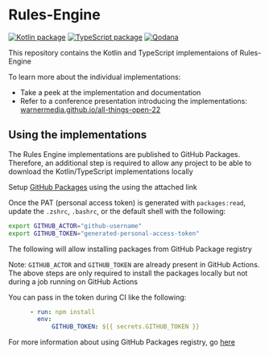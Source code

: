 # Rules-Engine
[![Kotlin package](https://github.com/WarnerMedia/Rules-Engine/actions/workflows/pr-kotlin.yml/badge.svg)](https://github.com/WarnerMedia/Rules-Engine/actions/workflows/pr-kotlin.yml)
[![TypeScript package](https://github.com/WarnerMedia/Rules-Engine/actions/workflows/pr-typescript.yml/badge.svg)](https://github.com/WarnerMedia/Rules-Engine/actions/workflows/pr-typescript.yml)
[![Qodana](https://github.com/WarnerMedia/Rules-Engine/actions/workflows/qodana.yml/badge.svg)](https://github.com/WarnerMedia/Rules-Engine/actions/workflows/qodana.yml)

This repository contains the Kotlin and TypeScript implementaions of Rules-Engine

To learn more about the individual implementations:
- Take a peek at the implementation and documentation
- Refer to a conference presentation introducing the implementations:
[warnermedia.github.io/all-things-open-22](https://warnermedia.github.io/all-things-open-22)

## Using the implementations

The Rules Engine implementations are published to GitHub Packages.
Therefore, an additional step is required to allow any project to be able to 
download the Kotlin/TypeScript implementations locally

Setup [GitHub Packages](https://docs.github.com/en/packages/learn-github-packages/introduction-to-github-packages#authenticating-to-github-packages) using the using the
attached link

Once the PAT (personal access token) is generated with `packages:read`,
update the `.zshrc`, `.bashrc`, or the default shell with the following:

```bash
export GITHUB_ACTOR="github-username"
export GITHUB_TOKEN="generated-personal-access-token"
```

The following will allow installing packages from GitHub Package registry

Note: `GITHUB_ACTOR` and `GITHUB_TOKEN` are already present in GitHub Actions. The
above steps are only required to install the packages locally but not during a job
running on GitHub Actions

You can pass in the token during CI like the following:

```yml
      - run: npm install
        env:
            GITHUB_TOKEN: ${{ secrets.GITHUB_TOKEN }}
```

For more information about using GitHub Packages registry, go
[here](https://docs.github.com/en/packages/working-with-a-github-packages-registry)
